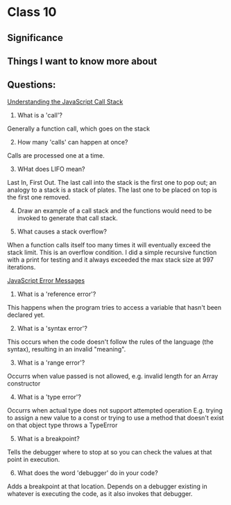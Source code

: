 # Class 10

## Significance


## Things I want to know more about



## Questions:

[Understanding the JavaScript Call Stack](https://medium.freecodecamp.org/understanding-the-javascript-call-stack-861e41ae61d4)

1. What is a 'call'?

Generally a function call, which goes on the stack

2. How many 'calls' can happen at once?

Calls are processed one at a time.

3. WHat does LIFO mean?

Last In, First Out. The last call into the stack is the first one to pop out; an analogy to a stack is a stack of plates. The last one to be placed on top is the first one removed.

4. Draw an example of a call stack and the functions would need to be invoked to generate that call stack.

5. What causes a stack overflow?

When a function calls itself too many times it will eventually exceed the stack limit. This is an overflow condition. I did a simple recursive function with a print for testing and it always exceeded the max stack size at 997 iterations.

[JavaScript Error Messages](https://codeburst.io/javascript-error-messages-debugging-d23f84f0ae7c)

1. What is a 'reference error'?

This happens when the program tries to access a variable that hasn't been declared yet.

2. What is a 'syntax error'?

This occurs when the code doesn't follow the rules of the language (the syntax), resulting in an invalid "meaning".

3. What is a 'range error'?

Occurrs when value passed is not allowed, e.g. invalid length for an Array constructor

4. What is a 'type error'?

Occurrs when actual type does not support attempted operation E.g. trying to assign a new value to a const or trying to use a method that doesn't exist on that object type throws a TypeError

5. What is a breakpoint?

Tells the debugger where to stop at so you can check the values at that point in execution.

6. What does the word 'debugger' do in your code?

Adds a breakpoint at that location. Depends on a debugger existing in whatever is executing the code, as it also invokes that debugger.

